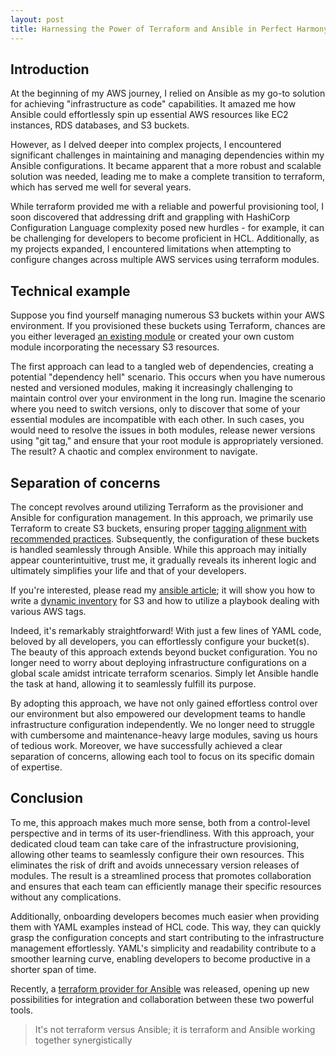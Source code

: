 ```yaml
---
layout: post
title: Harnessing the Power of Terraform and Ansible in Perfect Harmony
---
```


## Introduction

At the beginning of my AWS journey, I relied on Ansible as my go-to solution for achieving "infrastructure as code" capabilities. It amazed me how Ansible could effortlessly spin up essential AWS resources like EC2 instances, RDS databases, and S3 buckets.

However, as I delved deeper into complex projects, I encountered significant challenges in maintaining and managing dependencies within my Ansible configurations. It became apparent that a more robust and scalable solution was needed, leading me to make a complete transition to terraform, which has served me well for several years.

While terraform provided me with a reliable and powerful provisioning tool, I soon discovered that addressing drift and grappling with HashiCorp Configuration Language complexity posed new hurdles - for example, it can be challenging for developers to become proficient in HCL. Additionally, as my projects expanded, I encountered limitations when attempting to configure changes across multiple AWS services using terraform modules.

## Technical example

Suppose you find yourself managing numerous S3 buckets within your AWS environment. If you provisioned these buckets using Terraform, chances are you either leveraged  [an existing module](https://github.com/terraform-aws-modules/terraform-aws-s3-bucket)  or created your own custom module incorporating the necessary S3 resources.

The first approach can lead to a tangled web of dependencies, creating a potential "dependency hell" scenario. This occurs when you have numerous nested and versioned modules, making it increasingly challenging to maintain control over your environment in the long run. Imagine the scenario where you need to switch versions, only to discover that some of your essential modules are incompatible with each other. In such cases, you would need to resolve the issues in both modules, release newer versions using "git tag," and ensure that your root module is appropriately versioned. The result? A chaotic and complex environment to navigate.

## Separation of concerns

The concept revolves around utilizing Terraform as the provisioner and Ansible for configuration management. In this approach, we primarily use Terraform to create S3 buckets, ensuring proper  [tagging alignment with recommended practices](https://docs.aws.amazon.com/whitepapers/latest/tagging-best-practices/tagging-best-practices.html). Subsequently, the configuration of these buckets is handled seamlessly through Ansible. While this approach may initially appear counterintuitive, trust me, it gradually reveals its inherent logic and ultimately simplifies your life and that of your developers.

If you're interested, please read my [ansible article](https://dme86.github.io/2023/08/01/Write-an-Ansible-dynamic-inventory-for-AWS-S3/); it will show you how to write a [dynamic inventory](https://docs.ansible.com/ansible/latest/inventory_guide/intro_dynamic_inventory.html) for S3 and how to utilize a playbook dealing with various AWS tags.

Indeed, it's remarkably straightforward! With just a few lines of YAML code, beloved by all developers, you can effortlessly configure your bucket(s). The beauty of this approach extends beyond bucket configuration. You no longer need to worry about deploying infrastructure configurations on a global scale amidst intricate terraform scenarios. Simply let Ansible handle the task at hand, allowing it to seamlessly fulfill its purpose.

By adopting this approach, we have not only gained effortless control over our environment but also empowered our development teams to handle infrastructure configuration independently. We no longer need to struggle with cumbersome and maintenance-heavy large modules, saving us hours of tedious work. Moreover, we have successfully achieved a clear separation of concerns, allowing each tool to focus on its specific domain of expertise.

## Conclusion

To me, this approach makes much more sense, both from a control-level perspective and in terms of its user-friendliness. With this approach, your dedicated cloud team can take care of the infrastructure provisioning, allowing other teams to seamlessly configure their own resources. This eliminates the risk of drift and avoids unnecessary version releases of modules. The result is a streamlined process that promotes collaboration and ensures that each team can efficiently manage their specific resources without any complications.

Additionally, onboarding developers becomes much easier when providing them with YAML examples instead of HCL code. This way, they can quickly grasp the configuration concepts and start contributing to the infrastructure management effortlessly. YAML's simplicity and readability contribute to a smoother learning curve, enabling developers to become productive in a shorter span of time.

Recently, a  [terraform provider for Ansible](https://github.com/ansible/terraform-provider-ansible)  was released, opening up new possibilities for integration and collaboration between these two powerful tools.

> It's not terraform versus Ansible; it is terraform and Ansible working together synergistically
